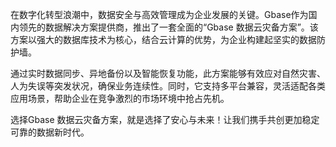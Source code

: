 在数字化转型浪潮中，数据安全与高效管理成为企业发展的关键。Gbase作为国内领先的数据解决方案提供商，推出了一套全面的“Gbase 数据云灾备方案”。该方案以强大的数据库技术为核心，结合云计算的优势，为企业构建起坚实的数据防护墙。

通过实时数据同步、异地备份以及智能恢复功能，此方案能够有效应对自然灾害、人为失误等突发状况，确保业务连续性。同时，它支持多平台兼容，灵活适配各类应用场景，帮助企业在竞争激烈的市场环境中抢占先机。

选择Gbase 数据云灾备方案，就是选择了安心与未来！让我们携手共创更加稳定可靠的数据新时代。